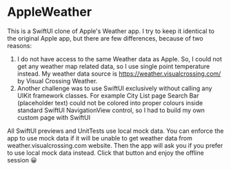 # AppleWeather
This is a SwiftUI clone of Apple's Weather app. I try to keep it identical to the original Apple app, but there are few differences, because of two reasons: 
1. I do not have access to the same Weather data as Apple. So, I could not get any weather map related data, so I use single point temperature instead. My weather data source is https://weather.visualcrossing.com/ by Visual Crossing Weather. 
2. Another challenge was to use SwiftUI exclusively without calling any UIKit framework classes. For example City List page Search Bar (placeholder text) could not be colored into proper colours inside standard SwiftUI NavigationView control, so I had to build my own custom page with SwiftUI 

All SwiftUI previews and UnitTests use local mock data. You can enforce the app to use mock data if it will be unable to get weather data from weather.visualcrossing.com website. Then the app will ask you if you prefer to use local mock data instead. Click that button and enjoy the offline session 😀
